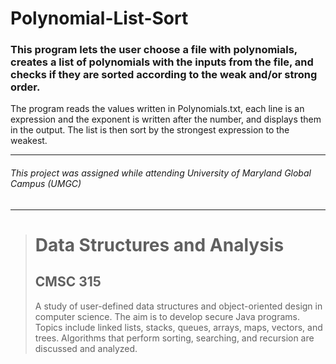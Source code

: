 # Polynomial-List-Sort
### This program lets the user choose a file with polynomials, creates a list of polynomials with the inputs from the file, and checks if they are sorted according to the weak and/or strong order.
The program reads the values written in Polynomials.txt, each line is an expression and the exponent is written after the number, and displays them in the output. The list is then sort by the strongest expression to the weakest.

---
###### This project was assigned while attending University of Maryland Global Campus (UMGC)
---

><h1>Data Structures and Analysis</h1>
><h2>CMSC 315</h2>
><p>A study of user-defined data structures and object-oriented design in computer science. The aim is to develop secure Java programs. Topics include linked lists, stacks, queues, arrays, maps, vectors, and trees. Algorithms that perform sorting, searching, and recursion are discussed and analyzed.</p>
